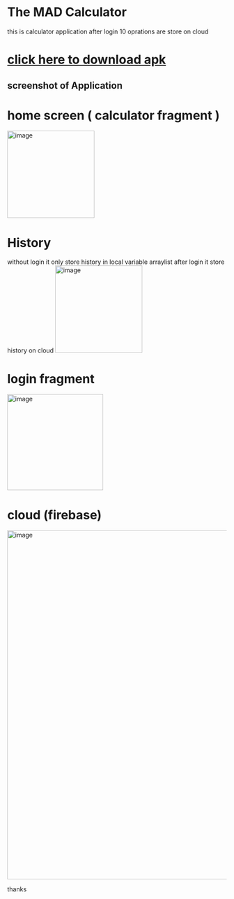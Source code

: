 # The MAD Calculator
 this is calculator application after login 10 oprations  are store on cloud 
 
# <a href="https://drive.google.com/file/d/1s7hCZ-4GE46DurhwLl0sGRzXovX5eAnL/view?usp=sharing" target="_blank">click here to download apk </a> 

## screenshot of Application 

# home screen ( calculator fragment )
<img width="200" alt="image" src="https://user-images.githubusercontent.com/58937745/187584523-9894307e-0d8a-49ad-b75d-60657adaaaf4.jpeg">

# History 
without login it only store history in local variable arraylist after login it store history on cloud 
<img width="200" alt="image" src="https://user-images.githubusercontent.com/58937745/187584440-a6f059a1-97f4-4226-ae49-4242df6621b8.jpeg">


# login fragment
<img width="220" alt="image" src="https://user-images.githubusercontent.com/58937745/187584825-d52e0f9b-d8e9-48a3-8ca3-cdbb01281484.jpeg">

# cloud (firebase)

<img width="800" alt="image" src="https://user-images.githubusercontent.com/58937745/187585444-64c99b23-dc77-4c4b-82e0-d9fe37420028.png">

thanks
